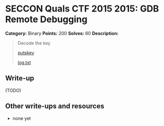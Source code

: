# SECCON Quals CTF 2015 2015: GDB Remote Debugging

**Category:** Binary
**Points:** 200
**Solves:** 60
**Description:**

> Decode the key
> 
> [putskey](./putskey)
> 
> [log.txt](./log.txt)


## Write-up

(TODO)

## Other write-ups and resources

* none yet
